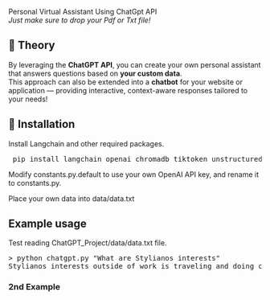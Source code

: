 Personal Virtual Assistant Using ChatGpt API 
<br>
<i>Just make sure to drop your Pdf or Txt file!</i>

## 🧠 Theory
By leveraging the **ChatGPT API**, you can create your own personal assistant that answers questions based on **your custom data**.  
This approach can also be extended into a **chatbot** for your website or application — providing interactive, context-aware responses tailored to your needs!


## 🚀 Installation
Install Langchain and other required packages.

<pre> pip install langchain openai chromadb tiktoken unstructured </pre>


Modify constants.py.default to use your own OpenAI API key, and rename it to constants.py.

Place your own data into data/data.txt

## Example usage
Test reading ChatGPT_Project/data/data.txt file.

<pre>> python chatgpt.py "What are Stylianos interests"
Stylianos interests outside of work is traveling and doing calisthenics. </pre>


### 2nd Example



